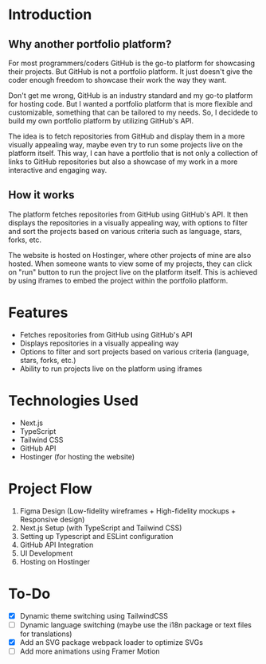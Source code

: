 # Introduction
## Why another portfolio platform?
For most programmers/coders GitHub is the go-to platform for showcasing their projects. But GitHub is not a portfolio platform. It just doesn't give the coder enough freedom to showcase their work the way they want.

Don't get me wrong, GitHub is an industry standard and my go-to platform for hosting code. But I wanted a portfolio platform that is more flexible and customizable, something that can be tailored to my needs. So, I decidede to build my own portfolio platform by utilizing GitHub's API.

The idea is to fetch repositories from GitHub and display them in a more visually appealing way, maybe even try to run some projects live on the platform itself. This way, I can have a portfolio that is not only a collection of links to GitHub repositories but also a showcase of my work in a more interactive and engaging way.

## How it works
The platform fetches repositories from GitHub using GitHub's API. It then displays the repositories in a visually appealing way, with options to filter and sort the projects based on various criteria such as language, stars, forks, etc.

The website is hosted on Hostinger, where other projects of mine are also hosted. When someone wants to view some of my projects, they can click on "run" button to run the project live on the platform itself. This is achieved by using iframes to embed the project within the portfolio platform.

# Features
- Fetches repositories from GitHub using GitHub's API
- Displays repositories in a visually appealing way
- Options to filter and sort projects based on various criteria (language, stars, forks, etc.)
- Ability to run projects live on the platform using iframes

# Technologies Used
- Next.js
- TypeScript
- Tailwind CSS
- GitHub API
- Hostinger (for hosting the website)

# Project Flow
1. Figma Design (Low-fidelity wireframes + High-fidelity mockups + Responsive design)
2. Next.js Setup (with TypeScript and Tailwind CSS)
3. Setting up Typescript and ESLint configuration
4. GitHub API Integration
5. UI Development
6. Hosting on Hostinger

# To-Do
- [x] Dynamic theme switching using TailwindCSS
- [ ] Dynamic language switching (maybe use the i18n package or text files for translations)
- [x] Add an SVG package webpack loader to optimize SVGs
- [ ] Add more animations using Framer Motion
